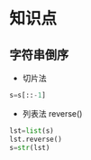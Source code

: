 # 知识点
## 字符串倒序
- 切片法
```python
s=s[::-1]
```
- 列表法 reverse()
```python
lst=list(s)
lst.reverse()
s=str(lst)
```
